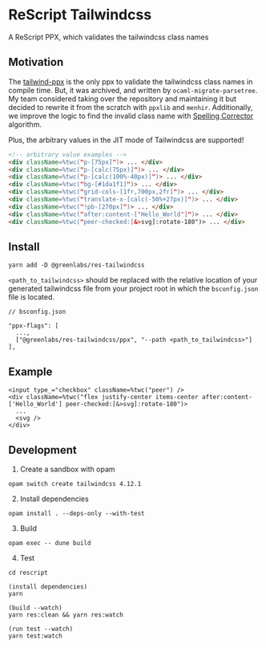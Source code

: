 # ReScript Tailwindcss

A ReScript PPX, which validates the tailwindcss class names

## Motivation

The [tailwind-ppx](https://github.com/dylanirlbeck/tailwind-ppx) is the only ppx to validate the tailwindcss class names in compile time. But, it was archived, and written by `ocaml-migrate-parsetree`. My team considered taking over the repository and maintaining it but decided to rewrite it from the scratch with `ppxlib` and `menhir`. Additionally, we improve the logic to find the invalid class name with [Spelling Corrector](https://norvig.com/spell-correct.html) algorithm.

Plus, the arbitrary values in the JIT mode of Tailwindcss are supported!

```html
<!-- arbitrary value examples -->
<div className=%twc("p-[75px]")> ... </div>
<div className=%twc("p-[calc(75px)]")> ... </div>
<div className=%twc("p-[calc(100%-40px)]")> ... </div>
<div className=%twc("bg-[#1da1f1]")> ... </div>
<div className=%twc("grid-cols-[1fr,700px,2fr]")> ... </div>
<div className=%twc("translate-x-[calc(-50%+27px)]")> ... </div>
<div className=%twc("!pb-[270px]")> ... </div>
<div className=%twc("after:content-['Hello_World']")> ... </div>
<div className=%twc("peer-checked:[&>svg]:rotate-180")> ... </div>
```

## Install

```
yarn add -D @greenlabs/res-tailwindcss
```

`<path_to_tailwindcss>` should be replaced with the relative location of your generated tailwindcss file from your project root in which the `bsconfig.json` file is located.

```
// bsconfig.json

"ppx-flags": [
  ...,
  ["@greenlabs/res-tailwindcss/ppx", "--path <path_to_tailwindcss>"]
],
```

## Example

```rescript
<input type_="checkbox" className=%twc("peer") />
<div className=%twc("flex justify-center items-center after:content-['Hello_World'] peer-checked:[&>svg]:rotate-180")>
  ...
  <svg />
</div>
```

## Development

1. Create a sandbox with opam

```
opam switch create tailwindcss 4.12.1
```

2. Install dependencies

```
opam install . --deps-only --with-test
```

3. Build

```
opam exec -- dune build
```

4. Test

```
cd rescript

(install dependencies)
yarn

(build --watch)
yarn res:clean && yarn res:watch

(run test --watch)
yarn test:watch
```
